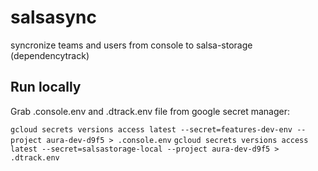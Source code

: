 # salsasync

syncronize teams and users from console to salsa-storage (dependencytrack)

## Run locally

Grab .console.env and .dtrack.env file from google secret manager:

`gcloud secrets versions access latest --secret=features-dev-env --project aura-dev-d9f5 > .console.env`
`gcloud secrets versions access latest --secret=salsastorage-local --project aura-dev-d9f5 > .dtrack.env`
